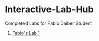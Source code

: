 # Interactive-Lab-Hub

Completed Labs for Fabio Daiber Student

1. [Fabio's Lab 1](//github.com/fpdaiber/IDD_Lab1/)
